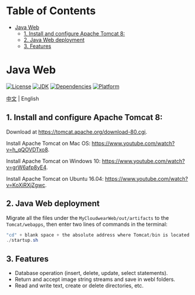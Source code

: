 # Table of Contents
* [Java Web](#java-web)
   * [1. Install and configure Apache Tomcat 8:](#1-install-and-configure-apache-tomcat-8)
   * [2. Java Web deployment](#2-java-web-deployment)
   * [3. Features](#3-features)
   
# Java Web
[![License](https://img.shields.io/badge/License-Apache%202-brightgreen.svg)](https://www.apache.org/licenses/LICENSE-2.0)
[![JDK](https://img.shields.io/badge/JDK-8u212%20-orange.svg)](https://www.oracle.com/technetwork/java/javase/downloads/jdk8-downloads-2133151.html)
[![Dependencies](https://img.shields.io/badge/Dependencies-up%20to%20date-green.svg)](https://dev.mysql.com/downloads/connector/j/5.1.html)
[![Platform](https://img.shields.io/badge/Platform-Windows%2010%20%7C%20macOS%20Mojave%20%7C%20Unbuntu%2016.04-blue.svg)](http://releases.ubuntu.com/16.04/)

[中文](README_CN.md) | English
## 1. Install and configure Apache Tomcat 8:

Download at <https://tomcat.apache.org/download-80.cgi>. 
	
Install Apache Tomcat on Mac OS: <https://www.youtube.com/watch?v=h_qQOVDTxo8>. 
	
Install Apache Tomcat on Windows 10: <https://www.youtube.com/watch?v=grW6afp8yE4>. 
	
Install Apache Tomcat on Ubuntu 16.04: <https://www.youtube.com/watch?v=KoXiRXjZgwc>.
	
## 2. Java Web deployment
Migrate all the files under the `MyCloudwearWeb/out/artifacts` to the `Tomcat/webapps`, then enter two lines of commands in the terminal:

```Java
"cd" + blank space + the absolute address where Tomcat/bin is located
./startup.sh

```
## 3. Features

* Database operation (insert, delete, update, select statements).
* Return and accept image string streams and save in webl folders.
* Read and write text, create or delete directories, etc.

